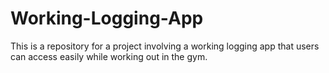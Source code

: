# Working-Logging-App
This is a repository for a project involving a working logging app that users can access easily while working out in the gym.
